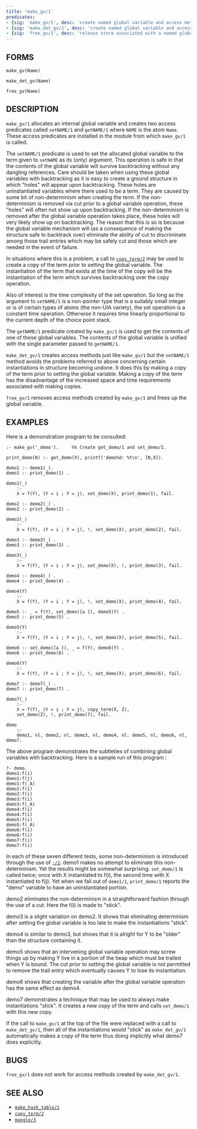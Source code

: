 ```yaml
---
title: 'make_gv/1'
predicates:
- {sig: 'make_gv/1', desc: 'create named global variable and access methods'}
- {sig: 'make_det_gv/1', desc: 'create named global variable and access methods which preserve instantiations of structures'}
- {sig: 'free_gv/1', desc: 'release store associated with a named global variable'}
---
```


## FORMS

```
make_gv(Name)

make_det_gv(Name)

free_gv(Name)
```

## DESCRIPTION

`make_gv/1` allocates an internal global variable and creates two access predicates called `setNAME/1` and `getNAME/1` where `NAME` is the atom `Name`. These access predicates are installed in the module from which `make_gv/1` is called.

The `setNAME/1` predicate is used to set the allocated global variable to the term given to `setNAME` as its (only) argument. This operation is safe in that the contents of the global variable will survive backtracking without any dangling references. Care should be taken when using these global variables with backtracking as it is easy to create a ground structure in which &quot;holes&quot; will appear upon backtracking. These holes are uninstantiated variables where there used to be a term. They are caused by some bit of non-determinism when creating the term. If the non-determinism is removed via cut prior to a global variable operation, these &quot;holes&quot; will often not show up upon backtracking. If the non-determinism is removed after the global variable operation takes place, these holes will very likely show up on backtracking. The reason that this is so is because the global variable mechanism will (as a consequence of making the structure safe to backtrack over) eliminate the ability of cut to discriminate among those trail entries which may be safely cut and those which are needed in the event of failure.

In situations where this is a problem, a call to [`copy_term/2`](copy_term.html) may be used to create a copy of the term prior to setting the global variable. The instantiation of the term that exists at the time of the copy will be the instantiation of the term which survives backtracking over the copy operation.

Also of interest is the time complexity of the set operation. So long as the argument to `setNAME/1` is a non-pointer type that is a suitably small integer or is of certain types of atoms (the non-UIA variety), the set operation is a constant time operation. Otherwise it requires time linearly proportional to the current depth of the choice point stack.

The `getNAME/1` predicate created by `make_gv/1` is used to get the contents of one of these global variables. The contents of the global variable is unified with the single parameter passed to `getNAME/1`.

`make_det_gv/1` creates access methods just like `make_gv/1` but the `setNAME/1` method avoids the problems referred to above concerning certain instantiations in structure becoming undone. It does this by making a copy of the term prior to setting the global variable. Making a copy of the term has the disadvantage of the increased space and time requirements associated with making copies.

`free_gv/1` removes access methods created by `make_gv/1` and frees up the global variable.

## EXAMPLES

Here is a demonstration program to be consulted:
```
:- make_gv('_demo').     %% Create get_demo/1 and set_demo/1.

print_demo(N) :- get_demo(X), printf('demo%d: %t\n', [N,X]).

demo1 :- demo1(_).
demo1 :- print_demo(1) .

demo1(_) 
    :- 
    X = f(Y), (Y = i ; Y = j), set_demo(X), print_demo(1), fail.

demo2 :- demo2(_) .
demo2 :- print_demo(2) .

demo2(_) 
    :- 
    X = f(Y), (Y = i ; Y = j), !, set_demo(X), print_demo(2), fail.

demo3 :- demo3(_) .
demo3 :- print_demo(3) .

demo3(_) 
    :- 
    X = f(Y), (Y = i ; Y = j), set_demo(X), !, print_demo(3), fail.

demo4 :- demo4(_) .
demo4 :- print_demo(4) .

demo4(Y) 
    :- 
    X = f(Y), (Y = i ; Y = j), !, set_demo(X), print_demo(4), fail.

demo5 :- _ = f(Y), set_demo([a ]), demo5(Y) .
demo5 :- print_demo(5) .

demo5(Y) 
    :- 
    X = f(Y), (Y = i ; Y = j), !, set_demo(X), print_demo(5), fail.

demo6 :- set_demo([a ]), _ = f(Y), demo6(Y) .
demo6 :- print_demo(6) .

demo6(Y) 
    :- 
    X = f(Y), (Y = i ; Y = j), !, set_demo(X), print_demo(6), fail.

demo7 :- demo7(_) .
demo7 :- print_demo(7) .

demo7(_) 
    :- 
    X = f(Y), (Y = i ; Y = j), copy_term(X, Z),
    set_demo(Z), !, print_demo(7), fail.

demo 
    :- 
    demo1, nl, demo2, nl, demo3, nl, demo4, nl, demo5, nl, demo6, nl, demo7.
```

The above program demonstrates the subtleties of combining global variables with backtracking. Here is a sample run of this program :

```
?- demo.
demo1:f(i)
demo1:f(j)
demo1:f(_A)
demo2:f(i)
demo2:f(i)
demo3:f(i)
demo3:f(_A)
demo4:f(i)
demo4:f(i)
demo5:f(i)
demo5:f(_A)
demo6:f(i)
demo6:f(i)
demo7:f(i)
demo7:f(i)
```

In each of these seven different tests, some non-determinism is introduced through the use of [`;/2`](semicolon.html).
demo1 makes no attempt to eliminate this non-determinism. Yet the results might be somewhat surprising.  `set_demo/1` is called twice; once with X instantiated to f(i), the second time with X instantiated to f(j).  Yet when we fail out of `demo1/1`, `print_demo/1` reports the &quot;demo&quot; variable to have an uninstantiated portion.

demo2 eliminates the non-determinism in a straightforward fashion through the use of a cut.  Here the f(i) is made to &quot;stick&quot;.

demo3 is a slight variation on demo2.  It shows that eliminating determinism after setting the global variable is too late to make the instantiations &quot;stick&quot;.

demo4 is similar to demo3, but shows that it is alright for Y to be &quot;older&quot; than the structure containing it.

demo5 shows that an intervening global variable operation may screw things up by making Y live in a portion of the heap which must be trailed when Y is bound.  The cut prior to setting the global variable is not permitted to remove the trail entry which eventually causes Y to lose its instantiation.

demo6 shows that creating the variable after the global variable operation has the same effect as demo4.

demo7 demonstrates a technique that may be used to always make instantiations &quot;stick&quot;. It creates a new copy of the term and calls `set_demo/1` with this new copy.

If the call to `make_gv/1` at the top of the file were replaced with a call to `make_det_gv/1`, then all of the instantiations would &quot;stick&quot; as `make_det_gv/1` automatically makes a copy of the term thus doing implicitly what demo7 does explicitly.

## BUGS

`free_gv/1` does not work for access methods created by `make_det_gv/1`.


## SEE ALSO

- [`make_hash_table/1`](make_hash_table.html)
- [`copy_term/2`](copy_term.html)
- [`mangle/3`](mangle.html)
